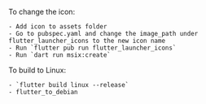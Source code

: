 To change the icon: 

    - Add icon to assets folder
    - Go to pubspec.yaml and change the image_path under flutter_launcher_icons to the new icon name
    - Run `flutter pub run flutter_launcher_icons`
    - Run `dart run msix:create`
    
To build to Linux: 

	- `flutter build linux --release`
	- flutter_to_debian
